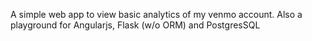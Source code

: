 A simple web app to view basic analytics of my venmo account. Also a playground for Angularjs, Flask (w/o ORM) and PostgresSQL
